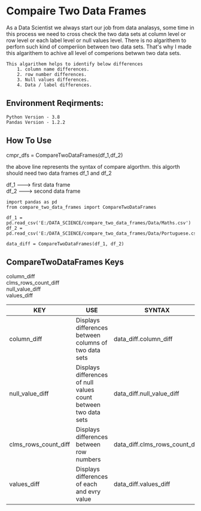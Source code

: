# Compaire Two Data Frames

As a Data Scientist we always start our job from data analasys, some time in this process we need to cross check the two data sets at column level or row level or each label level or null values level. There is no algarithem to perforn such kind of comperiion between two data sets. That's why I made this algarithem to achive all level of comperions betwwn two data sets.

    This algarithem helps to identify below differences
        1. column name differences.
        2. row number differences.
        3. Null values differences.
        4. Data / label differences.

## Environment Reqirments:
    Python Version - 3.8
    Pandas Version - 1.2.2

## How To Use

cmpr_dfs = CompareTwoDataFrames(df_1,df_2)

the above line represents the syntax of compare algorthm. this algorth should need two data frames df_1 and df_2

df_1 ---> first data frame  
df_2 ---> second data frame


    import pandas as pd
    from compare_two_data_frames import CompareTwoDataFrames

    df_1 = pd.read_csv('E:/DATA_SCIENCE/compare_two_data_frames/Data/Maths.csv')
    df_2 = pd.read_csv('E:/DATA_SCIENCE/compare_two_data_frames/Data/Portuguese.csv')

    data_diff = CompareTwoDataFrames(df_1, df_2)



## CompareTwoDataFrames Keys

column_diff  
clms_rows_count_diff  
null_value_diff  
values_diff 

| KEY                  |USE                                                               | SYNTAX       | 
| -------------------- | ---------------------------------------------------------------- | ---------- |
| column_diff          | Displays differences between columns of two data sets            | data_diff.column_diff|
| null_value_diff      | Displays differences of null values count between two data sets  | data_diff.null_value_diff|
| clms_rows_count_diff | Displays differences between row numbers                         | data_diff.clms_rows_count_diff|
| values_diff          | Displays differences of each and evry value                      | data_diff.values_diff|


